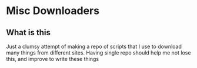 # Misc Downloaders

## What is this

Just a clumsy attempt of making a repo of scripts that I use to download many things from different sites.
Having single repo should help me not lose this, and improve to write these things
